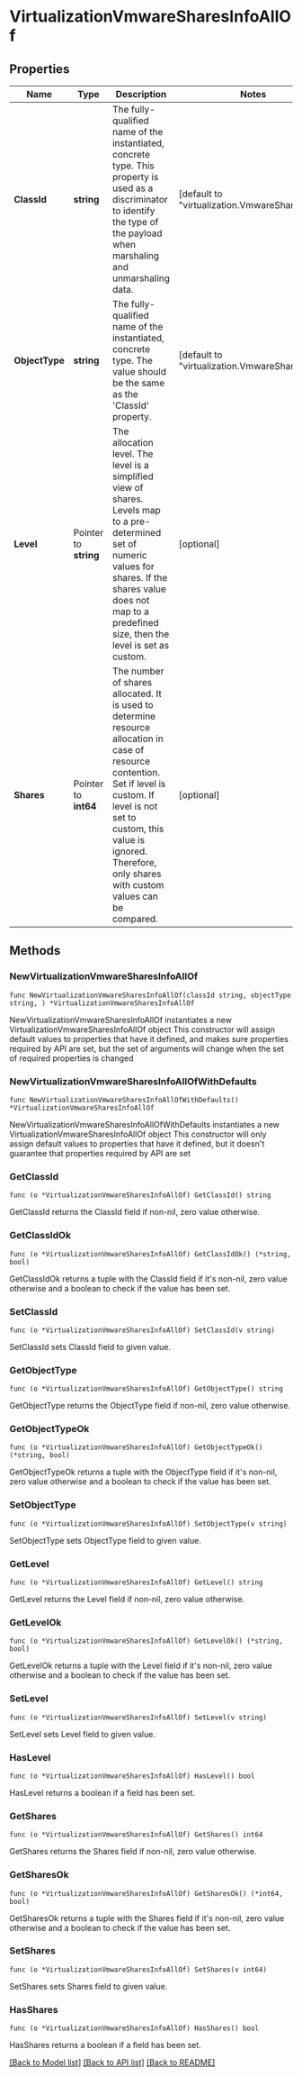 # VirtualizationVmwareSharesInfoAllOf

## Properties

Name | Type | Description | Notes
------------ | ------------- | ------------- | -------------
**ClassId** | **string** | The fully-qualified name of the instantiated, concrete type. This property is used as a discriminator to identify the type of the payload when marshaling and unmarshaling data. | [default to "virtualization.VmwareSharesInfo"]
**ObjectType** | **string** | The fully-qualified name of the instantiated, concrete type. The value should be the same as the &#39;ClassId&#39; property. | [default to "virtualization.VmwareSharesInfo"]
**Level** | Pointer to **string** | The allocation level. The level is a simplified view of shares. Levels map to a pre-determined set of numeric values for shares. If the shares value does not map to a predefined size, then the level is set as custom. | [optional] 
**Shares** | Pointer to **int64** | The number of shares allocated. It is used to determine resource allocation in case of resource contention. Set if level is custom. If level is not set to custom, this value is ignored. Therefore, only shares with custom values can be compared. | [optional] 

## Methods

### NewVirtualizationVmwareSharesInfoAllOf

`func NewVirtualizationVmwareSharesInfoAllOf(classId string, objectType string, ) *VirtualizationVmwareSharesInfoAllOf`

NewVirtualizationVmwareSharesInfoAllOf instantiates a new VirtualizationVmwareSharesInfoAllOf object
This constructor will assign default values to properties that have it defined,
and makes sure properties required by API are set, but the set of arguments
will change when the set of required properties is changed

### NewVirtualizationVmwareSharesInfoAllOfWithDefaults

`func NewVirtualizationVmwareSharesInfoAllOfWithDefaults() *VirtualizationVmwareSharesInfoAllOf`

NewVirtualizationVmwareSharesInfoAllOfWithDefaults instantiates a new VirtualizationVmwareSharesInfoAllOf object
This constructor will only assign default values to properties that have it defined,
but it doesn't guarantee that properties required by API are set

### GetClassId

`func (o *VirtualizationVmwareSharesInfoAllOf) GetClassId() string`

GetClassId returns the ClassId field if non-nil, zero value otherwise.

### GetClassIdOk

`func (o *VirtualizationVmwareSharesInfoAllOf) GetClassIdOk() (*string, bool)`

GetClassIdOk returns a tuple with the ClassId field if it's non-nil, zero value otherwise
and a boolean to check if the value has been set.

### SetClassId

`func (o *VirtualizationVmwareSharesInfoAllOf) SetClassId(v string)`

SetClassId sets ClassId field to given value.


### GetObjectType

`func (o *VirtualizationVmwareSharesInfoAllOf) GetObjectType() string`

GetObjectType returns the ObjectType field if non-nil, zero value otherwise.

### GetObjectTypeOk

`func (o *VirtualizationVmwareSharesInfoAllOf) GetObjectTypeOk() (*string, bool)`

GetObjectTypeOk returns a tuple with the ObjectType field if it's non-nil, zero value otherwise
and a boolean to check if the value has been set.

### SetObjectType

`func (o *VirtualizationVmwareSharesInfoAllOf) SetObjectType(v string)`

SetObjectType sets ObjectType field to given value.


### GetLevel

`func (o *VirtualizationVmwareSharesInfoAllOf) GetLevel() string`

GetLevel returns the Level field if non-nil, zero value otherwise.

### GetLevelOk

`func (o *VirtualizationVmwareSharesInfoAllOf) GetLevelOk() (*string, bool)`

GetLevelOk returns a tuple with the Level field if it's non-nil, zero value otherwise
and a boolean to check if the value has been set.

### SetLevel

`func (o *VirtualizationVmwareSharesInfoAllOf) SetLevel(v string)`

SetLevel sets Level field to given value.

### HasLevel

`func (o *VirtualizationVmwareSharesInfoAllOf) HasLevel() bool`

HasLevel returns a boolean if a field has been set.

### GetShares

`func (o *VirtualizationVmwareSharesInfoAllOf) GetShares() int64`

GetShares returns the Shares field if non-nil, zero value otherwise.

### GetSharesOk

`func (o *VirtualizationVmwareSharesInfoAllOf) GetSharesOk() (*int64, bool)`

GetSharesOk returns a tuple with the Shares field if it's non-nil, zero value otherwise
and a boolean to check if the value has been set.

### SetShares

`func (o *VirtualizationVmwareSharesInfoAllOf) SetShares(v int64)`

SetShares sets Shares field to given value.

### HasShares

`func (o *VirtualizationVmwareSharesInfoAllOf) HasShares() bool`

HasShares returns a boolean if a field has been set.


[[Back to Model list]](../README.md#documentation-for-models) [[Back to API list]](../README.md#documentation-for-api-endpoints) [[Back to README]](../README.md)


